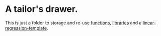 # A tailor's drawer.

This is just a folder to storage and re-use [functions](https://github.com/isi-mube/patent-pending/blob/main/01_usefulness/functions.py), [libraries](https://github.com/isi-mube/patent-pending/blob/main/01_usefulness/libraries.py) and a [linear-regression-template](https://github.com/isi-mube/patent-pending/blob/main/01_usefulness/template_linear_regression.ipynb).
